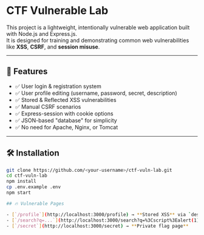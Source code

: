 # CTF Vulnerable Lab

This project is a lightweight, intentionally vulnerable web application built with Node.js and Express.js.  
It is designed for training and demonstrating common web vulnerabilities like **XSS**, **CSRF**, and **session misuse**.

---

## 🚀 Features

- ✅ User login & registration system  
- ✅ User profile editing (username, password, secret, description)  
- ✅ Stored & Reflected XSS vulnerabilities  
- ✅ Manual CSRF scenarios  
- ✅ Express-session with cookie options  
- ✅ JSON-based "database" for simplicity  
- ✅ No need for Apache, Nginx, or Tomcat

---

## 🛠 Installation

```bash
git clone https://github.com/<your-username>/ctf-vuln-lab.git
cd ctf-vuln-lab
npm install
cp .env.example .env
npm start

## 🔥 Vulnerable Pages

- [`/profile`](http://localhost:3000/profile) → **Stored XSS** via `description` field  
- [`/search?q=...`](http://localhost:3000/search?q=%3Cscript%3Ealert(1)%3C/script%3E) → **Reflected XSS** via query param  
- [`/secret`](http://localhost:3000/secret) → **Private flag page**
